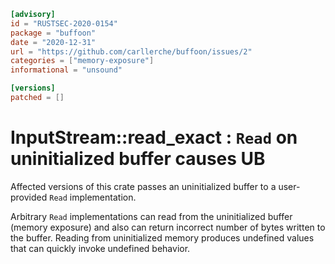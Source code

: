 ```toml
[advisory]
id = "RUSTSEC-2020-0154"
package = "buffoon"
date = "2020-12-31"
url = "https://github.com/carllerche/buffoon/issues/2"
categories = ["memory-exposure"]
informational = "unsound"

[versions]
patched = []
```

# InputStream::read_exact : `Read` on uninitialized buffer causes UB

Affected versions of this crate passes an uninitialized buffer to a user-provided `Read` implementation.

Arbitrary `Read` implementations can read from the uninitialized buffer (memory exposure) and also can return incorrect number of bytes written to the buffer.
Reading from uninitialized memory produces undefined values that can quickly invoke undefined behavior.
